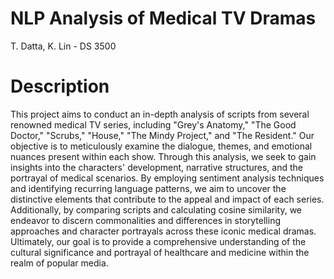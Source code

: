 # NLP Analysis of Medical TV Dramas
T. Datta, K. Lin - DS 3500

# Description
This project aims to conduct an in-depth analysis of scripts from several renowned medical TV series, including "Grey's Anatomy," "The Good Doctor," "Scrubs," "House," "The Mindy Project," and "The Resident." Our objective is to meticulously examine the dialogue, themes, and emotional nuances present within each show. Through this analysis, we seek to gain insights into the characters' development, narrative structures, and the portrayal of medical scenarios. By employing sentiment analysis techniques and identifying recurring language patterns, we aim to uncover the distinctive elements that contribute to the appeal and impact of each series. Additionally, by comparing scripts and calculating cosine similarity, we endeavor to discern commonalities and differences in storytelling approaches and character portrayals across these iconic medical dramas. Ultimately, our goal is to provide a comprehensive understanding of the cultural significance and portrayal of healthcare and medicine within the realm of popular media.
